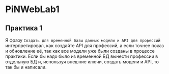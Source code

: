 # PiNWebLab1

## Практика 1

Я фразу `Создать для временной базы данных модели и API для профессий` интерпретировал,
как создайте API для профессий, а если точнее показ и обновление её, так как все модели
уже были созданы в процессе практики. Если бы надо было из временной БД вынести
профессии в отдельную БД и, используя внешние ключи, создать модели и API, то так бы и
написали.
